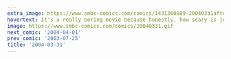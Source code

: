 ```yaml
---
extra_image: https://www.smbc-comics.com/comics/1431360889-20040331after.png
hovertext: It's a really boring movie because honestly, how scary is just one zombie?
image: https://www.smbc-comics.com/comics/20040331.gif
next_comic: '2004-04-01'
prev_comic: '2003-07-25'
title: '2004-03-31'
---
```


